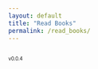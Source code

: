 ```yaml
---
layout: default
title: "Read Books"
permalink: /read_books/
---
```


<style>
.chart {
  display: inline-block;
}
</style>

<script src="https://d3js.org/d3.v6.min.js" defer></script>  
<script src="https://d3js.org/d3-scale.v3.min.js" defer></script>  
<script src="../app_hist.js" defer></script>  

<div class="chart" id="read_hist"></div>  


<small><small>v0.0.4</small></small>
